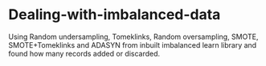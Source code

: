 # Dealing-with-imbalanced-data
Using Random undersampling, Tomeklinks, Random oversampling, SMOTE, SMOTE+Tomeklinks and ADASYN from inbuilt imbalanced learn library and found how many records added or discarded.
